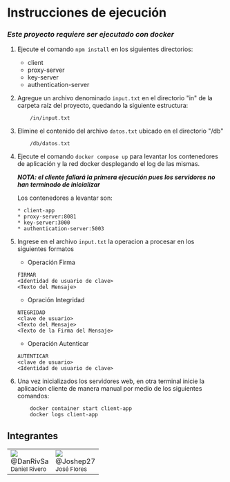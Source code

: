 # Instrucciones de ejecución

### **_Este proyecto requiere ser ejecutado con docker_**

1. Ejecute el comando `npm install` en los siguientes directorios:
    * client
    * proxy-server
    * key-server
    * authentication-server
 
2. Agregue un archivo denominado `input.txt` en el directorio "in" de la carpeta raíz del proyecto, quedando la siguiente estructura:
    ```
        /in/input.txt
    ```

3. Elimine el contenido del archivo `datos.txt` ubicado en el directorio "/db" 

    ```
        /db/datos.txt
    ```


4. Ejecute el comando `docker compose up` para levantar los contenedores de aplicación y la red docker desplegando el log de las mismas.

   **_NOTA: el cliente fallará la primera ejecución pues los servidores no han terminado de inicializar_**

    Los contenedores a levantar son:
    ```
    * client-app
    * proxy-server:8081
    * key-server:3000
    * authentication-server:5003 
    ```
5. Ingrese en el archivo `input.txt` la operacion a procesar en los siguientes formatos

    * Operación Firma
    ```
    FIRMAR
    <Identidad de usuario de clave>
    <Texto del Mensaje>
    ```
    * Opración Integridad
    ```
    NTEGRIDAD
    <clave de usuario>
    <Texto del Mensaje>
    <Texto de la Firma del Mensaje>
    ```
    * Operación Autenticar
    ```
    AUTENTICAR
    <clave de usuario>
    <Identidad de usuario de clave>
    ```

6. Una vez inicializados los servidores web, en otra terminal inicie la aplicacion cliente de manera manual por medio de los siguientes comandos:
    ```
        docker container start client-app
        docker logs client-app
    ```
## Integrantes
<div style="margin: 0 auto">

<table>
    <tbody>
        <tr>
            <td>
<a href="https://github.com/DanRivSa">
  <img src="https://avatars.githubusercontent.com/u/34323866?size=100">
</a>
<br>
@DanRivSa
<br>
<small>Daniel Rivero</small>
            </td>
            <td>
<a href="https://github.com/Joshep27">
  <img src="https://avatars.githubusercontent.com/u/73199935?size=100">
</a>
<br>
@Joshep27
<br>
<small>José Flores</small>
            </td>
        </tr>
    </tbody>
</table>
</div>
